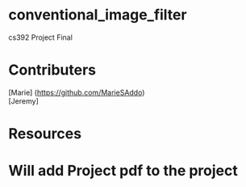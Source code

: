 # conventional_image_filter
cs392 Project Final

# Contributers
[Marie] (https://github.com/MarieSAddo)\
[Jeremy] 


# Resources

# Will add Project pdf to the project 
